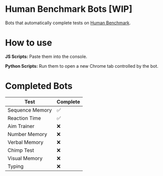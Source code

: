 # Human Benchmark Bots [WIP]

Bots that automatically complete tests on [Human Benchmark](https://humanbenchmark.com/).

# How to use

**JS Scripts:** Paste them into the console.

**Python Scripts:** Run them to open a new Chrome tab controlled by the bot.

# Completed Bots

| Test             | Complete |
| -----------------| --- |
| Sequence Memory  | ✅ |
| Reaction Time    | ✅ |
| Aim Trainer      | ❌ |
| Number Memory    | ❌ |
| Verbal Memory    | ❌ |
| Chimp Test       | ❌ |
| Visual Memory    | ❌ |
| Typing           | ❌ |
